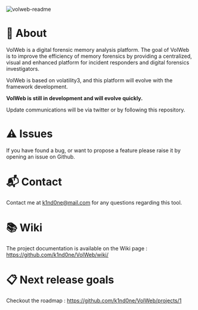 ![volweb-readme](https://github.com/k1nd0ne/VolWeb/assets/27780432/2c4cec14-b73c-4264-9936-215ca23a55d8)

# 🧬 About

VolWeb is a digital forensic memory analysis platform. The goal of VolWeb is to improve the efficiency of memory forensics by providing a centralized, visual and enhanced platform for incident responders and digital forensics investigators.  

VolWeb is based on volatility3, and this platform will evolve with the framework development.

**VolWeb is still in development and will evolve quickly.**  

Update communications will be via twitter or by following this repository.

# ⚠️ Issues 

If you have found a bug, or want to propose a feature please raise it by opening an issue on Github.

# 📬 Contact 

Contact me at k1nd0ne@mail.com for any questions regarding this tool.

# 📚 Wiki 

The project documentation is available on the Wiki page : https://github.com/k1nd0ne/VolWeb/wiki/

# 📋 Next release goals 

Checkout the roadmap : https://github.com/k1nd0ne/VolWeb/projects/1
